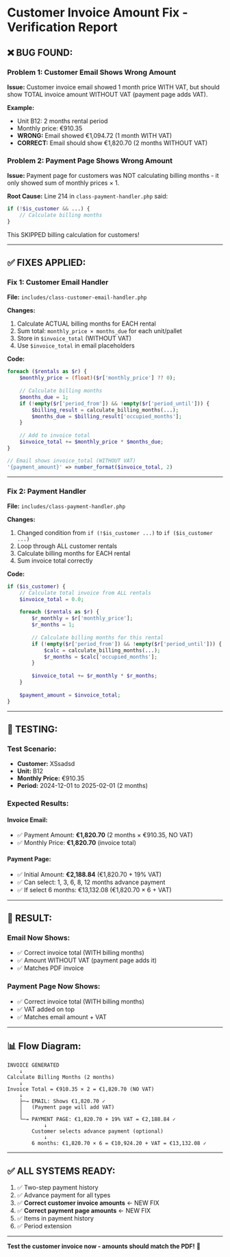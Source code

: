 # Customer Invoice Amount Fix - Verification Report

## ❌ BUG FOUND:

### Problem 1: Customer Email Shows Wrong Amount
**Issue:** Customer invoice email showed 1 month price WITH VAT, but should show TOTAL invoice amount WITHOUT VAT (payment page adds VAT).

**Example:**
- Unit B12: 2 months rental period
- Monthly price: €910.35
- **WRONG:** Email showed €1,094.72 (1 month WITH VAT)
- **CORRECT:** Email should show €1,820.70 (2 months WITHOUT VAT)

### Problem 2: Payment Page Shows Wrong Amount
**Issue:** Payment page for customers was NOT calculating billing months - it only showed sum of monthly prices × 1.

**Root Cause:** Line 214 in `class-payment-handler.php` said:
```php
if (!$is_customer && ...) {
    // Calculate billing months
}
```

This SKIPPED billing calculation for customers!

---

## ✅ FIXES APPLIED:

### Fix 1: Customer Email Handler
**File:** `includes/class-customer-email-handler.php`

**Changes:**
1. Calculate ACTUAL billing months for EACH rental
2. Sum total: `monthly_price × months_due` for each unit/pallet
3. Store in `$invoice_total` (WITHOUT VAT)
4. Use `$invoice_total` in email placeholders

**Code:**
```php
foreach ($rentals as $r) {
    $monthly_price = (float)($r['monthly_price'] ?? 0);
    
    // Calculate billing months
    $months_due = 1;
    if (!empty($r['period_from']) && !empty($r['period_until'])) {
        $billing_result = calculate_billing_months(...);
        $months_due = $billing_result['occupied_months'];
    }
    
    // Add to invoice total
    $invoice_total += $monthly_price * $months_due;
}

// Email shows invoice_total (WITHOUT VAT)
'{payment_amount}' => number_format($invoice_total, 2)
```

---

### Fix 2: Payment Handler
**File:** `includes/class-payment-handler.php`

**Changes:**
1. Changed condition from `if (!$is_customer ...)` to `if ($is_customer ...)`
2. Loop through ALL customer rentals
3. Calculate billing months for EACH rental
4. Sum invoice total correctly

**Code:**
```php
if ($is_customer) {
    // Calculate total invoice from ALL rentals
    $invoice_total = 0.0;
    
    foreach ($rentals as $r) {
        $r_monthly = $r['monthly_price'];
        $r_months = 1;
        
        // Calculate billing months for this rental
        if (!empty($r['period_from']) && !empty($r['period_until'])) {
            $calc = calculate_billing_months(...);
            $r_months = $calc['occupied_months'];
        }
        
        $invoice_total += $r_monthly * $r_months;
    }
    
    $payment_amount = $invoice_total;
}
```

---

## 🧪 TESTING:

### Test Scenario:
- **Customer:** XSsadsd
- **Unit:** B12
- **Monthly Price:** €910.35
- **Period:** 2024-12-01 to 2025-02-01 (2 months)

### Expected Results:

#### Invoice Email:
- ✅ Payment Amount: **€1,820.70** (2 months × €910.35, NO VAT)
- ✅ Monthly Price: **€1,820.70** (invoice total)

#### Payment Page:
- ✅ Initial Amount: **€2,188.84** (€1,820.70 + 19% VAT)
- ✅ Can select: 1, 3, 6, 8, 12 months advance payment
- ✅ If select 6 months: €13,132.08 (€1,820.70 × 6 + VAT)

---

## 🎯 RESULT:

### Email Now Shows:
- ✅ Correct invoice total (WITH billing months)
- ✅ Amount WITHOUT VAT (payment page adds it)
- ✅ Matches PDF invoice

### Payment Page Now Shows:
- ✅ Correct invoice total (WITH billing months)
- ✅ VAT added on top
- ✅ Matches email amount + VAT

---

## 📊 Flow Diagram:

```
INVOICE GENERATED
    ↓
Calculate Billing Months (2 months)
    ↓
Invoice Total = €910.35 × 2 = €1,820.70 (NO VAT)
    ↓
    ├─→ EMAIL: Shows €1,820.70 ✓
    │   (Payment page will add VAT)
    │
    └─→ PAYMENT PAGE: €1,820.70 + 19% VAT = €2,188.84 ✓
            ↓
        Customer selects advance payment (optional)
            ↓
        6 months: €1,820.70 × 6 = €10,924.20 + VAT = €13,132.08 ✓
```

---

## ✅ ALL SYSTEMS READY:

1. ✅ Two-step payment history
2. ✅ Advance payment for all types
3. ✅ **Correct customer invoice amounts** ← NEW FIX
4. ✅ **Correct payment page amounts** ← NEW FIX
5. ✅ Items in payment history
6. ✅ Period extension

---

**Test the customer invoice now - amounts should match the PDF!** 🎯
